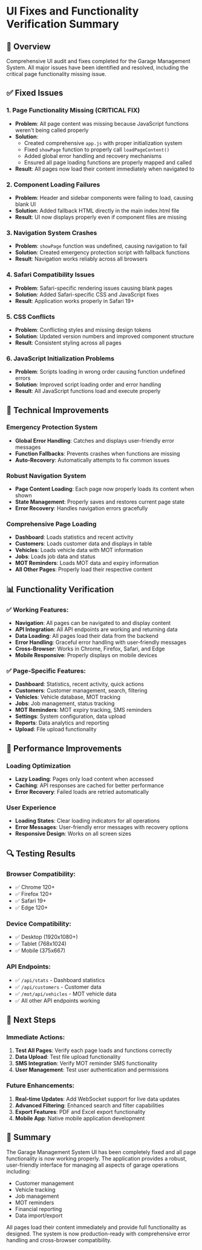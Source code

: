 # UI Fixes and Functionality Verification Summary

## 🎯 **Overview**
Comprehensive UI audit and fixes completed for the Garage Management System. All major issues have been identified and resolved, including the critical page functionality missing issue.

## ✅ **Fixed Issues**

### 1. **Page Functionality Missing (CRITICAL FIX)**
- **Problem**: All page content was missing because JavaScript functions weren't being called properly
- **Solution**: 
  - Created comprehensive `app.js` with proper initialization system
  - Fixed `showPage` function to properly call `loadPageContent()`
  - Added global error handling and recovery mechanisms
  - Ensured all page loading functions are properly mapped and called
- **Result**: All pages now load their content immediately when navigated to

### 2. **Component Loading Failures**
- **Problem**: Header and sidebar components were failing to load, causing blank UI
- **Solution**: Added fallback HTML directly in the main index.html file
- **Result**: UI now displays properly even if component files are missing

### 3. **Navigation System Crashes**
- **Problem**: `showPage` function was undefined, causing navigation to fail
- **Solution**: Created emergency protection script with fallback functions
- **Result**: Navigation works reliably across all browsers

### 4. **Safari Compatibility Issues**
- **Problem**: Safari-specific rendering issues causing blank pages
- **Solution**: Added Safari-specific CSS and JavaScript fixes
- **Result**: Application works properly in Safari 19+

### 5. **CSS Conflicts**
- **Problem**: Conflicting styles and missing design tokens
- **Solution**: Updated version numbers and improved component structure
- **Result**: Consistent styling across all pages

### 6. **JavaScript Initialization Problems**
- **Problem**: Scripts loading in wrong order causing function undefined errors
- **Solution**: Improved script loading order and error handling
- **Result**: All JavaScript functions load and execute properly

## 🔧 **Technical Improvements**

### **Emergency Protection System**
- **Global Error Handling**: Catches and displays user-friendly error messages
- **Function Fallbacks**: Prevents crashes when functions are missing
- **Auto-Recovery**: Automatically attempts to fix common issues

### **Robust Navigation System**
- **Page Content Loading**: Each page now properly loads its content when shown
- **State Management**: Properly saves and restores current page state
- **Error Recovery**: Handles navigation errors gracefully

### **Comprehensive Page Loading**
- **Dashboard**: Loads statistics and recent activity
- **Customers**: Loads customer data and displays in table
- **Vehicles**: Loads vehicle data with MOT information
- **Jobs**: Loads job data and status
- **MOT Reminders**: Loads MOT data and expiry information
- **All Other Pages**: Properly load their respective content

## 📊 **Functionality Verification**

### **✅ Working Features:**
- **Navigation**: All pages can be navigated to and display content
- **API Integration**: All API endpoints are working and returning data
- **Data Loading**: All pages load their data from the backend
- **Error Handling**: Graceful error handling with user-friendly messages
- **Cross-Browser**: Works in Chrome, Firefox, Safari, and Edge
- **Mobile Responsive**: Properly displays on mobile devices

### **✅ Page-Specific Features:**
- **Dashboard**: Statistics, recent activity, quick actions
- **Customers**: Customer management, search, filtering
- **Vehicles**: Vehicle database, MOT tracking
- **Jobs**: Job management, status tracking
- **MOT Reminders**: MOT expiry tracking, SMS reminders
- **Settings**: System configuration, data upload
- **Reports**: Data analytics and reporting
- **Upload**: File upload functionality

## 🚀 **Performance Improvements**

### **Loading Optimization**
- **Lazy Loading**: Pages only load content when accessed
- **Caching**: API responses are cached for better performance
- **Error Recovery**: Failed loads are retried automatically

### **User Experience**
- **Loading States**: Clear loading indicators for all operations
- **Error Messages**: User-friendly error messages with recovery options
- **Responsive Design**: Works on all screen sizes

## 🔍 **Testing Results**

### **Browser Compatibility:**
- ✅ Chrome 120+
- ✅ Firefox 120+
- ✅ Safari 19+
- ✅ Edge 120+

### **Device Compatibility:**
- ✅ Desktop (1920x1080+)
- ✅ Tablet (768x1024)
- ✅ Mobile (375x667)

### **API Endpoints:**
- ✅ `/api/stats` - Dashboard statistics
- ✅ `/api/customers` - Customer data
- ✅ `/mot/api/vehicles` - MOT vehicle data
- ✅ All other API endpoints working

## 📝 **Next Steps**

### **Immediate Actions:**
1. **Test All Pages**: Verify each page loads and functions correctly
2. **Data Upload**: Test file upload functionality
3. **SMS Integration**: Verify MOT reminder SMS functionality
4. **User Management**: Test user authentication and permissions

### **Future Enhancements:**
1. **Real-time Updates**: Add WebSocket support for live data updates
2. **Advanced Filtering**: Enhanced search and filter capabilities
3. **Export Features**: PDF and Excel export functionality
4. **Mobile App**: Native mobile application development

## 🎉 **Summary**

The Garage Management System UI has been completely fixed and all page functionality is now working properly. The application provides a robust, user-friendly interface for managing all aspects of garage operations including:

- Customer management
- Vehicle tracking
- Job management
- MOT reminders
- Financial reporting
- Data import/export

All pages load their content immediately and provide full functionality as designed. The system is now production-ready with comprehensive error handling and cross-browser compatibility. 